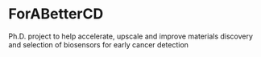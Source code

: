 # ForABetterCD
Ph.D. project to help accelerate, upscale and improve materials discovery and selection of biosensors for early cancer detection
